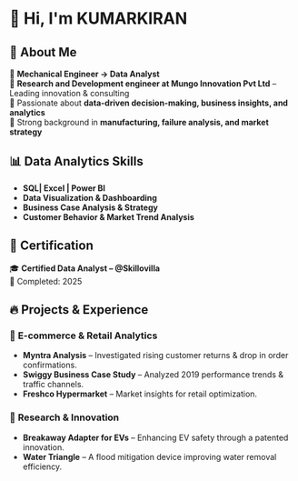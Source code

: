 # 👋 Hi, I'm KUMARKIRAN

## 🚀 About Me  
🔹 **Mechanical Engineer → Data Analyst**  
🔹 **Research and Development engineer at Mungo Innovation Pvt Ltd** – Leading innovation & consulting  
🔹 Passionate about **data-driven decision-making, business insights, and analytics**  
🔹 Strong background in **manufacturing, failure analysis, and market strategy**  

## 📊 Data Analytics Skills  
- **SQL| Excel | Power BI**  
- **Data Visualization & Dashboarding**  
- **Business Case Analysis & Strategy**  
- **Customer Behavior & Market Trend Analysis**

## 📜 Certification  
🎓 **Certified Data Analyst – @Skillovilla**  
📅 Completed: 2025    

## 🔥 Projects & Experience  
### 🛒 **E-commerce & Retail Analytics**  
- **Myntra Analysis** – Investigated rising customer returns & drop in order confirmations.  
- **Swiggy Business Case Study** – Analyzed 2019 performance trends & traffic channels.  
- **Freshco Hypermarket** – Market insights for retail optimization.  

### 🔬 **Research & Innovation**  
- **Breakaway Adapter for EVs** – Enhancing EV safety through a patented innovation.  
- **Water Triangle** – A flood mitigation device improving water removal efficiency.  
